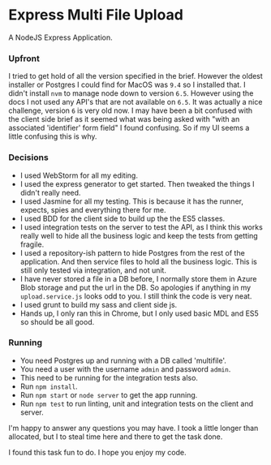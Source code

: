 # Express Multi File Upload

A NodeJS Express Application.

### Upfront
I tried to get hold of all the version specified in the brief. However the oldest installer or Postgres I could find for MacOS was `9.4` so I installed that.
I didn't install `nvm` to manage node down to version `6.5`. However using the docs I not used any API's that are not available on `6.5`. It was actually a nice challenge, version `6` is very old now.
I may have been a bit confused with the client side brief as it seemed what was being asked with "with an associated 'identifier' form field" I found confusing. So if my UI seems a little confusing this is why.

### Decisions
* I used WebStorm for all my editing.
* I used the express generator to get started. Then tweaked the things I didn't really need.
* I used Jasmine for all my testing. This is because it has the runner, expects, spies and everything there for me.
* I used BDD for the client side to build up the the ES5 classes.
* I used integration tests on the server to test the API, as I think this works really well to hide all the business logic and keep the tests from getting fragile.
* I used a repository-ish pattern to hide Postgres from the rest of the application. And then service files to hold all the business logic. This is still only tested via integration, and not unit.
* I have never stored a file in a DB before, I normally store them in Azure Blob storage and put the url in the DB. So apologies if anything in my `upload.service.js` looks odd to you. I still think the code is very neat.
* I used grunt to build my sass and client side js.
* Hands up, I only ran this in Chrome, but I only used basic MDL and ES5 so should be all good.

### Running
* You need Postgres up and running with a DB called 'multifile'.
* You need a user with the username `admin` and password `admin`.
* This need to be running for the integration tests also.
* Run `npm install`.
* Run `npm start` or `node server` to get the app running.
* Run `npm test` to run linting, unit and integration tests on the client and server.

I'm happy to answer any questions you may have.
I took a little longer than allocated, but I to steal time here and there to get the task done.

I found this task fun to do. I hope you enjoy my code.
